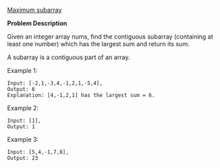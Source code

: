 [Maximum subarray](https://leetcode.com/problems/maximum-subarray/)

**Problem Description**

Given an integer array nums, find the contiguous subarray (containing at least one number) which has the largest sum and return its sum.

A subarray is a contiguous part of an array.

Example 1:

```
Input: [-2,1,-3,4,-1,2,1,-5,4],
Output: 6
Explanation: [4,-1,2,1] has the largest sum = 6.
```

Example 2:

```
Input: [1],
Output: 1
```

Example 3:

```
Input: [5,4,-1,7,8],
Output: 23
```
